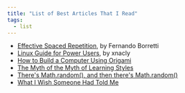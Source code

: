 ```yaml
---
title: "List of Best Articles That I Read"
tags:
  - list
---
```


- [Effective Spaced Repetition](https://borretti.me/article/effective-spaced-repetition), by Fernando Borretti
- [Linux Guide for Power Users](https://xnacly.me/posts/2022/linux-for-powerusers/), by xnacly
- [How to Build a Computer Using Origami](https://apieceofthepi.substack.com/p/how-to-build-a-computer-using-origami)
- [The Myth of the Myth of Learning Styles](https://nedbatchelder.com/blog/202309/the_myth_of_the_myth_of_learning_styles.html)
- [There's Math.random(), and then there's Math.random()](https://v8.dev/blog/math-random)
- [What I Wish Someone Had Told Me](https://blog.samaltman.com/what-i-wish-someone-had-told-me)
